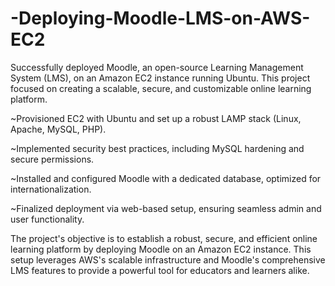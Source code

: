# -Deploying-Moodle-LMS-on-AWS-EC2
Successfully deployed Moodle, an open-source Learning Management System (LMS), on an Amazon EC2 instance running Ubuntu. This project focused on creating a scalable, secure, and customizable online learning platform.

~Provisioned EC2 with Ubuntu and set up a robust LAMP stack (Linux, Apache, MySQL, PHP).

~Implemented security best practices, including MySQL hardening and secure permissions.

~Installed and configured Moodle with a dedicated database, optimized for internationalization.

~Finalized deployment via web-based setup, ensuring seamless admin and user functionality.

The project's objective is to establish a robust, secure, and efficient online learning platform by deploying Moodle on an Amazon EC2 instance. This setup leverages AWS's scalable infrastructure and Moodle's comprehensive LMS features to provide a powerful tool for educators and learners alike.
